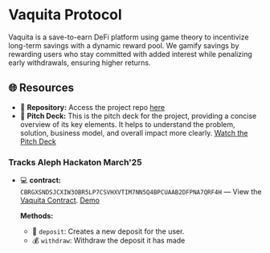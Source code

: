 # Vaquita Protocol

Vaquita is a save-to-earn DeFi platform using game theory to incentivize long-term savings with a dynamic reward pool. We gamify savings by rewarding users who stay committed with added interest while penalizing early withdrawals, ensuring higher returns.

## 🌐 Resources

- 📂 **Repository:** Access the project repo [here](https://github.com/raptor0929/vaquita-stellar)
- 🎥 **Pitch Deck:** This is the pitch deck for the project, providing a concise overview of its key elements. It helps to understand the problem, solution, business model, and overall impact more clearly. [Watch the Pitch Deck](https://www.loom.com/share/920b47a8e48f42fc89034247e62aa050)

### Tracks Aleph Hackaton March'25

- 💻 **contract:** `CBRGXSNDSJCXIW3OBR5LP7CSVHXVTIM7NN5Q4BPCUAAB2DFPNA7QRF4H` — View the [Vaquita Contract](https://stellar.expert/explorer/testnet/contract/CBRGXSNDSJCXIW3OBR5LP7CSVHXVTIM7NN5Q4BPCUAAB2DFPNA7QRF4H).
[Demo](https://app.vaquita.fi/)

  **Methods:**

  - 🏁 `deposit`: Creates a new deposit for the user.
  - 💰 `withdraw`: Withdraw the deposit it has made
